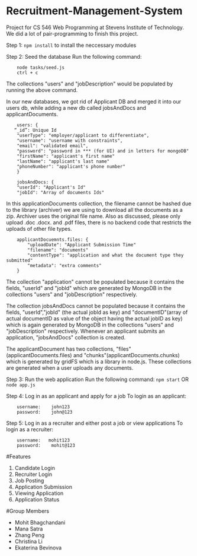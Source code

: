 # Recruitment-Management-System
Project for CS 546 Web Programming at Stevens Institute of Technology. 
We did a lot of pair-programming to finish this project.

Step 1: `npm install` to install the neccessary modules 

Step 2: Seed the database
Run the following command: 
```
    node tasks/seed.js
    ctrl + c
```

The collections "users" and "jobDescription" would be populated by running the above command.

In our new databases, we got rid of Applicant DB and merged it into our users db, while adding a new db called jobsAndDocs and applicantDocuments.
```
    users: {
   “_id”: Unique Id
    "userType": "employer/applicant to differentiate",
    "username": "username with constraints",
    "email": "validated email",
    "password": "password in *** (for UI) and in letters for mongoDB"
    "firstName": "applicant's first name"
    "lastName": "applicant's last name"
    "phoneNumber": "applicant's phone number"
    }
```

```
    jobsAndDocs: {
    "userId": "Applicant's Id"
    "jobId": "Array of documents Ids"
```
In this applicationDocuments collection, the filename cannot be hashed due to the library (archiver) we are using to download all the documents as a zip. Archiver uses the original file name. Also as discussed, please only upload .doc .docx. and .pdf files, there is no backend code that restricts the uploads of other file types.
```
    applicantDocuemnts.files: {
        "uploadDate": "Applicant Submission Time"
        "filename": "documents"
        "contentType": "application and what the document type they submitted"
        "metadata": "extra comments"
    }
```

The collection "application" cannot be populated because it contains the fields, "userId" and "jobId" which are generated by MongoDB in the collections "users" and "jobDescription" respectively. 

The collection jobsAndDocs cannot be populated because it contains the fields, "userId","jobId" (the actual jobId as key) and "documentID"(array of actual documentID as value of the object having the actual jobID as key) which is again generated by MongoDB in the collections "users" and "jobDescription" respectively. Whenever an applicant submits an application, "jobsAndDocs" collection is created.

The applicantDocument has two collections, "files"(applicantDocuments.files) and "chunks"(applicantDocuments.chunks) which is generated by gridFS which is a library in node.js. These collections are generated when a user uploads any documents.

Step 3: Run the web application
Run the following command: `npm start` OR `node app.js`

Step 4: Log in as an applicant and apply for a job
To login as an applicant:
```
    username:    john123
    password:    john@123
```

Step 5: Log in as a recruiter and either post a job or view applications
To login as a recruiter:
```
    username:   mohit123
    password:    mohit@123
```

#Features
1. Candidate Login
2. Recruiter Login
3. Job Posting
4. Application Submission
5. Viewing Application
6. Application Status

#Group Members
- Mohit Bhagchandani
- Mana Satra
- Zhang Peng
- Christina Li
- Ekaterina Bevinova


